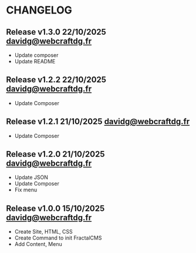 CHANGELOG
=========

Release v1.3.0 22/10/2025 <davidg@webcraftdg.fr>
----------------------------------------------

* Update composer
* Update README

Release v1.2.2 22/10/2025 <davidg@webcraftdg.fr>
----------------------------------------------

* Update Composer

Release v1.2.1 21/10/2025 <davidg@webcraftdg.fr>
----------------------------------------------

* Update Composer

Release v1.2.0 21/10/2025 <davidg@webcraftdg.fr>
----------------------------------------------

* Update JSON
* Update Composer
* Fix menu

Release v1.0.0 15/10/2025 <davidg@webcraftdg.fr>
----------------------------------------------

* Create Site, HTML, CSS
* Create Command to init FractalCMS
* Add Content, Menu
